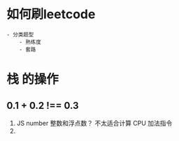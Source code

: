 # 如何刷leetcode
    - 分类题型
        - 熟练度
        - 套路

# 栈 的操作

## 0.1 + 0.2 !== 0.3
   1. JS number 整数和浮点数？  不太适合计算
      CPU 加法指令
   2.   